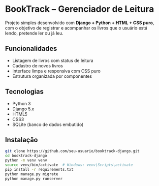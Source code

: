 # BookTrack – Gerenciador de Leitura

Projeto simples desenvolvido com **Django + Python + HTML + CSS puro**, com o objetivo de registrar e acompanhar os livros que o usuário está lendo, pretende ler ou já leu.

## Funcionalidades

- Listagem de livros com status de leitura
- Cadastro de novos livros
- Interface limpa e responsiva com CSS puro
- Estrutura organizada por componentes

## Tecnologias

- Python 3
- Django 5.x
- HTML5
- CSS3
- SQLite (banco de dados embutido)

## Instalação

```bash
git clone https://github.com/seu-usuario/booktrack-django.git
cd booktrack-django
python -m venv venv
source venv/bin/activate  # Windows: venv\Scripts\activate
pip install -r requirements.txt
python manage.py migrate
python manage.py runserver
